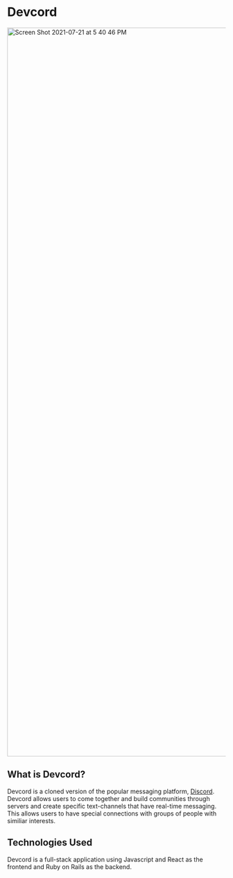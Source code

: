 # Devcord

<img width="1680" alt="Screen Shot 2021-07-21 at 5 40 46 PM" src="https://user-images.githubusercontent.com/24711003/126576667-649ebe2a-017a-42fc-bacd-cb1be6d3c9fb.png">


## What is Devcord?

Devcord is a cloned version of the popular messaging platform, [Discord](discord.com). Devcord allows users to come together and build communities through servers and create specific text-channels that have real-time messaging. This allows users to have special connections with groups of people with similiar interests.

## Technologies Used

Devcord is a full-stack application using Javascript and React as the frontend and Ruby on Rails as the backend.
